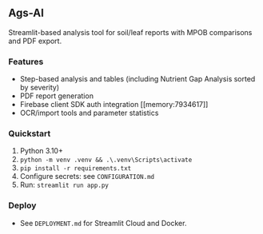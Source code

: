 ## Ags-AI

Streamlit-based analysis tool for soil/leaf reports with MPOB comparisons and PDF export.

### Features
- Step-based analysis and tables (including Nutrient Gap Analysis sorted by severity)
- PDF report generation
- Firebase client SDK auth integration [[memory:7934617]]
- OCR/import tools and parameter statistics

### Quickstart
1. Python 3.10+
2. `python -m venv .venv && .\.venv\Scripts\activate`
3. `pip install -r requirements.txt`
4. Configure secrets: see `CONFIGURATION.md`
5. Run: `streamlit run app.py`

### Deploy
- See `DEPLOYMENT.md` for Streamlit Cloud and Docker.